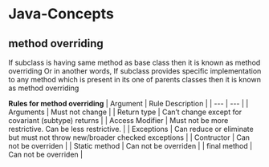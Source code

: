 # Java-Concepts

## method overriding
If subclass is having same method as base class then it is known as method overriding Or in another words, If subclass provides specific implementation to any method which is present in its one of parents classes then it is known as method overriding

**Rules for method overriding**
| Argument | Rule Description |
| --- | --- |
| Arguments | Must not change |
| Return type | Can’t change except for covariant (subtype) returns |
| Access Modifier | Must not be more restrictive. Can be less restrictive. |
| Exceptions | Can reduce or eliminate but must not throw new/broader checked exceptions |
| Contructor | Can not be overriden |
| Static method | Can not be overriden |
| final method | Can not be overriden |
 
